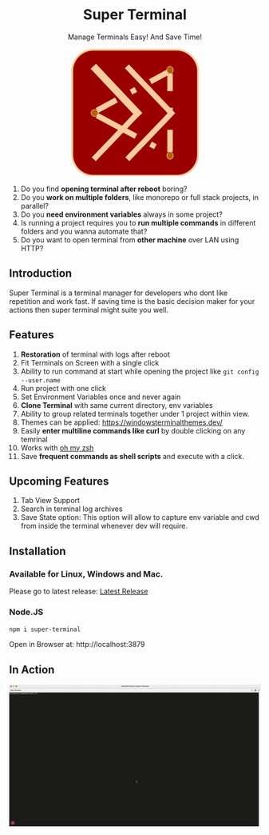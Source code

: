 <h1 align="center">Super Terminal</h1>
<p align="center">Manage Terminals Easy! And Save Time!</p>
<p align="center">
	<img src="super-terminal.png" />
</p>

1. Do you find **opening terminal after reboot** boring?
2. Do you **work on multiple folders**, like monorepo or full stack projects, in parallel?
3. Do you **need environment variables** always in some project?
4. Is running a project requires you to **run multiple commands** in different folders and you wanna automate that?
5. Do you want to open terminal from **other machine** over LAN using HTTP?

## Introduction

Super Terminal is a terminal manager for developers who dont like repetition and work fast. If saving time is the basic decision maker for your actions then super terminal might suite you well.

## Features

1. **Restoration** of terminal with logs after reboot
2. Fit Terminals on Screen with a single click
3. Ability to run command at start while opening the project like `git config --user.name`
4. Run project with one click
5. Set Environment Variables once and never again
6. **Clone Terminal** with same current directory, env variables
7. Ability to group related terminals together under 1 project within view.
8. Themes can be applied: https://windowsterminalthemes.dev/
9. Easily **enter multiline commands like curl** by double clicking on any temrinal
10. Works with [oh my zsh](https://ohmyz.sh/)
11. Save **frequent commands as shell scripts** and execute with a click.

## Upcoming Features

1. Tab View Support
2. Search in terminal log archives
3. Save State option: This option will allow to capture env variable and cwd from inside the terminal whenever dev will require.

## Installation

### Available for Linux, Windows and Mac.

Please go to latest release: [Latest Release](https://github.com/bugwheels94/super-terminal/releases/latest)

### Node.JS

    npm i super-terminal

Open in Browser at: http://localhost:3879

## In Action

<img src="action.gif" />
